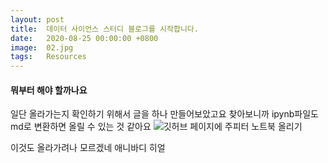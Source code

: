 ```yaml
---
layout: post
title:  데이터 사이언스 스터디 블로그를 시작합니다.
date:   2020-08-25 00:00:00 +0800
image:  02.jpg
tags:   Resources
---
```


#### 뭐부터 해야 할까나요

일단 올라가는지 확인하기 위해서 글을 하나 만들어보았고요
찾아보니까 ipynb파일도 md로 변환하면 올릴 수 있는 것 같아요
![깃허브 페이지에 주피터 노트북 올리기](https://chukycheese.github.io/translation/github/jupyter%20notebook/post-jupyter-notebooks-to-your-github-blog/)

이것도 올라가려나 모르겠네
애니바디 히얼